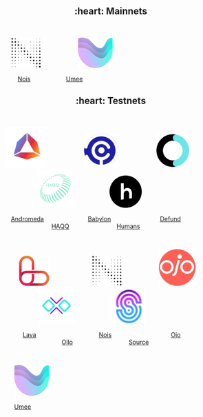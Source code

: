 <h2 align="center">:heart: Mainnets</h2>

<p>&nbsp;</p>



$~~~~$ <img src="https://raw.githubusercontent.com/ShKmTr/test2/main/nois_black.svg" width="70"> $~~~~~~~~~~~~~~~~~~~~$ <img src="https://raw.githubusercontent.com/ShKmTr/test2/main/umee.svg" width="80">

$~~~~~~~~$ [Nois](mainnets/nois/) $~~~~~~~~~~~~~~~~~~~$ [Umee](mainnets/umee/)

<h2 align="center">:heart: Testnets</h2>

<p>&nbsp;</p>

$~$ <img src="https://raw.githubusercontent.com/ShKmTr/test2/main/andromeda.png" width="95"> $~~~~~~~~~~~~~~~~~~~~$ <img src="https://raw.githubusercontent.com/ShKmTr/test2/main/babylon.png" width="80"> $~~~~~~~~~~~~~~~~~~~~$ <img src="https://raw.githubusercontent.com/ShKmTr/test2/main/defund.png" width="80"> $~~~~~~~~~~~~~~~~~~~~$ <img src="https://raw.githubusercontent.com/ShKmTr/test2/main/haqq.svg" width="80"> $~~~~~~~~~~~~~~~~~~~~$ <img src="https://raw.githubusercontent.com/ShKmTr/test2/main/humans.png" width="75"> 

$~~~~$ [Andromeda](testnets/andromeda/)$~~~~~~~~~~~~~~~~~~~~~~~~~$ [Babylon](testnets/baylon/) $~~~~~~~~~~~~~~~~~~~~~~~~~~~$ [Defund](testnets/defund/) $~~~~~~~~~~~~~~~~~~~~~~~~~~~~$ [HAQQ](testnets/haqq/) $~~~~~~~~~~~~~~~~~~~~~~~~~~$ [Humans](testnets/humans/)

<p>&nbsp;</p>


$~~~~~~~~~$ <img src="https://raw.githubusercontent.com/ShKmTr/test2/main/lava.svg" width="70"> $~~~~~~~~~~~~~~~~~~~~~~~$ <img src="https://raw.githubusercontent.com/ShKmTr/test2/main/nois_black.svg" width="70"> $~~~~~~~~~~~~~~~~~~~~$ <img src="https://raw.githubusercontent.com/ShKmTr/test2/main/ojo.png" width="85"> $~~~~~~~~~~~~~~~~~~~~$ <img src="https://raw.githubusercontent.com/ShKmTr/test2/main/ollo.png" width="85"> $~~~~~~~~~~~~~~~~~~~~$ <img src="https://raw.githubusercontent.com/ShKmTr/test2/main/source.png" width="80"> 


$~~~~~~~~~~~$ [Lava](testnets/lava/) $~~~~~~~~~~~~~~~~~~~~~~~~~~~~~~~~~~~$ [Nois](testnets/nois/) $~~~~~~~~~~~~~~~~~~~~~~~~~~~~~~~~~$ [Ojo](testnets/ojo/) $~~~~~~~~~~~~~~~~~~~~~~~~~~~~~~~~~~$ [Ollo](testnets/ollo/) $~~~~~~~~~~~~~~~~~~~~~~~~~~~~~~~$ [Source](testnets/source/)

<p>&nbsp;</p>

$~~~~~~$ <img src="https://raw.githubusercontent.com/ShKmTr/test2/main/umee.svg" width="80"> 

$~~~~~~$ [Umee](testnets/umee/)

